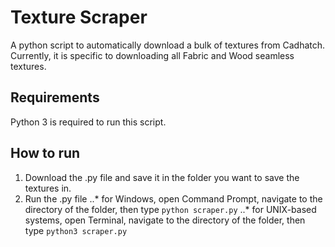 # Texture Scraper
A python script to automatically download a bulk of textures from Cadhatch. Currently, it is specific to downloading all Fabric and Wood seamless textures.

## Requirements
Python 3 is required to run this script.

## How to run
1. Download the .py file and save it in the folder you want to save the textures in.
1. Run the .py file
..* for Windows, open Command Prompt, navigate to the directory of the folder, then type `python scraper.py`
..* for UNIX-based systems, open Terminal, navigate to the directory of the folder, then type `python3 scraper.py`

